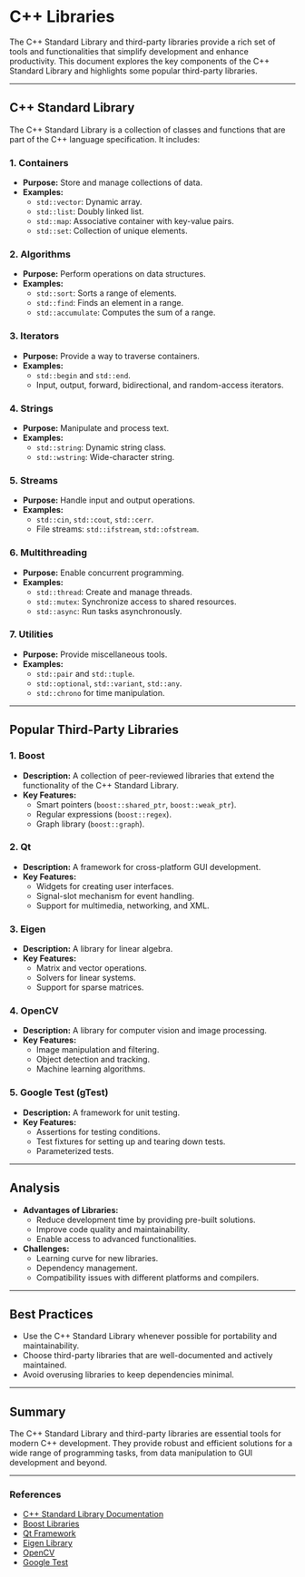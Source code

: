 # C++ Libraries

The C++ Standard Library and third-party libraries provide a rich set of tools and functionalities that simplify development and enhance productivity. This document explores the key components of the C++ Standard Library and highlights some popular third-party libraries.

---

## C++ Standard Library
The C++ Standard Library is a collection of classes and functions that are part of the C++ language specification. It includes:

### 1. Containers
- **Purpose:** Store and manage collections of data.
- **Examples:**
  - `std::vector`: Dynamic array.
  - `std::list`: Doubly linked list.
  - `std::map`: Associative container with key-value pairs.
  - `std::set`: Collection of unique elements.

### 2. Algorithms
- **Purpose:** Perform operations on data structures.
- **Examples:**
  - `std::sort`: Sorts a range of elements.
  - `std::find`: Finds an element in a range.
  - `std::accumulate`: Computes the sum of a range.

### 3. Iterators
- **Purpose:** Provide a way to traverse containers.
- **Examples:**
  - `std::begin` and `std::end`.
  - Input, output, forward, bidirectional, and random-access iterators.

### 4. Strings
- **Purpose:** Manipulate and process text.
- **Examples:**
  - `std::string`: Dynamic string class.
  - `std::wstring`: Wide-character string.

### 5. Streams
- **Purpose:** Handle input and output operations.
- **Examples:**
  - `std::cin`, `std::cout`, `std::cerr`.
  - File streams: `std::ifstream`, `std::ofstream`.

### 6. Multithreading
- **Purpose:** Enable concurrent programming.
- **Examples:**
  - `std::thread`: Create and manage threads.
  - `std::mutex`: Synchronize access to shared resources.
  - `std::async`: Run tasks asynchronously.

### 7. Utilities
- **Purpose:** Provide miscellaneous tools.
- **Examples:**
  - `std::pair` and `std::tuple`.
  - `std::optional`, `std::variant`, `std::any`.
  - `std::chrono` for time manipulation.

---

## Popular Third-Party Libraries

### 1. Boost
- **Description:** A collection of peer-reviewed libraries that extend the functionality of the C++ Standard Library.
- **Key Features:**
  - Smart pointers (`boost::shared_ptr`, `boost::weak_ptr`).
  - Regular expressions (`boost::regex`).
  - Graph library (`boost::graph`).

### 2. Qt
- **Description:** A framework for cross-platform GUI development.
- **Key Features:**
  - Widgets for creating user interfaces.
  - Signal-slot mechanism for event handling.
  - Support for multimedia, networking, and XML.

### 3. Eigen
- **Description:** A library for linear algebra.
- **Key Features:**
  - Matrix and vector operations.
  - Solvers for linear systems.
  - Support for sparse matrices.

### 4. OpenCV
- **Description:** A library for computer vision and image processing.
- **Key Features:**
  - Image manipulation and filtering.
  - Object detection and tracking.
  - Machine learning algorithms.

### 5. Google Test (gTest)
- **Description:** A framework for unit testing.
- **Key Features:**
  - Assertions for testing conditions.
  - Test fixtures for setting up and tearing down tests.
  - Parameterized tests.

---

## Analysis
- **Advantages of Libraries:**
  - Reduce development time by providing pre-built solutions.
  - Improve code quality and maintainability.
  - Enable access to advanced functionalities.
- **Challenges:**
  - Learning curve for new libraries.
  - Dependency management.
  - Compatibility issues with different platforms and compilers.

---

## Best Practices
- Use the C++ Standard Library whenever possible for portability and maintainability.
- Choose third-party libraries that are well-documented and actively maintained.
- Avoid overusing libraries to keep dependencies minimal.

---

## Summary
The C++ Standard Library and third-party libraries are essential tools for modern C++ development. They provide robust and efficient solutions for a wide range of programming tasks, from data manipulation to GUI development and beyond.

---

### References
- [C++ Standard Library Documentation](https://en.cppreference.com/w/cpp)
- [Boost Libraries](https://www.boost.org/)
- [Qt Framework](https://www.qt.io/)
- [Eigen Library](https://eigen.tuxfamily.org/)
- [OpenCV](https://opencv.org/)
- [Google Test](https://google.github.io/googletest/)